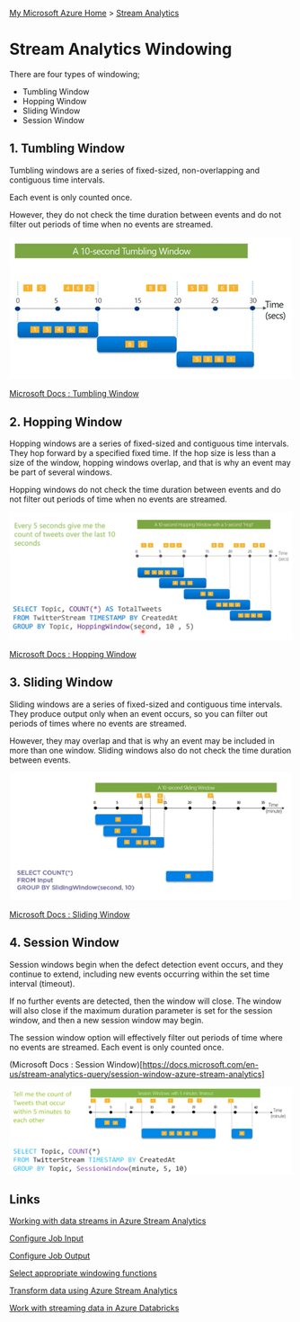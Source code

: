 [My Microsoft Azure Home](microsoft_learn_home.md) > [Stream Analytics](azure_stream_analytics_windowing.md)


# Stream Analytics Windowing

There are four types of windowing;

* Tumbling Window
* Hopping Window
* Sliding Window
* Session Window

## 1. Tumbling Window

Tumbling windows are a series of fixed-sized, non-overlapping and contiguous time intervals.

Each event is only counted once.

However, they do not check the time duration between events and do not filter out periods of time when no events are streamed.

![Tumbling Windows](images/azure_stream_analytics_window_tumbling.PNG)

[Microsoft Docs : Tumbling Window](https://docs.microsoft.com/en-us/stream-analytics-query/tumbling-window-azure-stream-analytics)


## 2. Hopping Window

Hopping windows are a series of fixed-sized and contiguous time intervals. They hop forward by a specified fixed time. If the hop size is less than a size of the window, hopping windows overlap, and that is why an event may be part of several windows.

Hopping windows do not check the time duration between events and do not filter out periods of time when no events are streamed.

![Hopping Windows](images/azure_stream_analytics_window_hopping.PNG)


[Microsoft Docs : Hopping Window](https://docs.microsoft.com/en-us/stream-analytics-query/hopping-window-azure-stream-analytics)


## 3. Sliding Window

Sliding windows are a series of fixed-sized and contiguous time intervals. They produce output only when an event occurs, so you can filter out periods of times where no events are streamed.

However, they may overlap and that is why an event may be included in more than one window. Sliding windows also do not check the time duration between events.

![Sliding Windows](images/azure_stream_analytics_window_sliding.PNG)


[Microsoft Docs : Sliding Window](https://docs.microsoft.com/en-us/stream-analytics-query/sliding-window-azure-stream-analytics)


## 4. Session Window

Session windows begin when the defect detection event occurs, and they continue to extend, including new events occurring within the set time interval (timeout).

If no further events are detected, then the window will close. The window will also close if the maximum duration parameter is set for the session window, and then a new session window may begin.

The session window option will effectively filter out periods of time where no events are streamed. Each event is only counted once.

(Microsoft Docs : Session Window)[https://docs.microsoft.com/en-us/stream-analytics-query/session-window-azure-stream-analytics]


![Session Windows](images/azure_stream_analytics_window_session.PNG)



## Links


[Working with data streams in Azure Stream Analytics](https://docs.microsoft.com/en-us/learn/modules/introduction-to-data-streaming/)

[Configure Job Input](https://docs.microsoft.com/en-us/azure/stream-analytics/stream-analytics-define-inputs)

[Configure Job Output](https://docs.microsoft.com/en-us/azure/stream-analytics/stream-analytics-define-outputs)

[Select appropriate windowing functions](https://docs.microsoft.com/en-us/azure/stream-analytics/stream-analytics-window-functions)

[Transform data using Azure Stream Analytics](https://docs.microsoft.com/en-us/learn/modules/transform-data-with-azure-stream-analytics/)

[Work with streaming data in Azure Databricks](https://docs.microsoft.com/en-us/learn/modules/streaming-in-azure-databricks/)